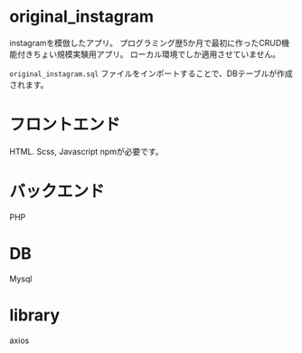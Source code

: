 # original_instagram
instagramを模倣したアプリ。
プログラミング歴5か月で最初に作ったCRUD機能付きちょい規模実験用アプリ。
ローカル環境でしか適用させていません。

` original_instagram.sql ` ファイルをインポートすることで、DBテーブルが作成されます。

# フロントエンド
HTML. Scss, Javascript
npmが必要です。

# バックエンド
PHP

# DB
Mysql

# library
axios
